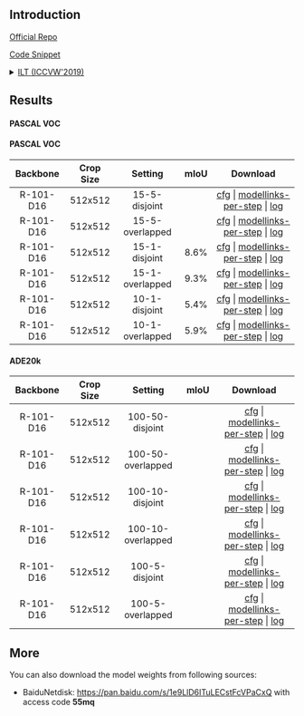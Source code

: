## Introduction

<a href="https://github.com/LTTM/IL-SemSegm">Official Repo</a>

<a href="https://github.com/SegmentationBLWX/cssegmentation/blob/main/csseg/modules/runners/ilt.py">Code Snippet</a>

<details>
<summary align="left"><a href="https://arxiv.org/pdf/1907.13372.pdf">ILT (ICCVW'2019)</a></summary>

```latex
@inproceedings{michieli2019incremental,
  title={Incremental learning techniques for semantic segmentation},
  author={Michieli, Umberto and Zanuttigh, Pietro},
  booktitle={Proceedings of the IEEE/CVF international conference on computer vision workshops},
  pages={0--0},
  year={2019}
}
```

</details>


## Results

#### PASCAL VOC

#### PASCAL VOC

| Backbone    | Crop Size  | Setting                             | mIoU   | Download                                                                                                                                                                                                                                                                                                                                                                                                 |
| :-:         | :-:        | :-:                                 | :-:    | :-:                                                                                                                                                                                                                                                                                                                                                                                                      |
| R-101-D16   | 512x512    | 15-5-disjoint                       |        | [cfg](https://raw.githubusercontent.com/SegmentationBLWX/cssegmentation/main/csseg/configs/ilt/ilt_r101iabnd16_aspp_512x512_vocaug15-5_disjoint.py) &#124; [modellinks-per-step](https://github.com/SegmentationBLWX/modelstore/releases/tag/csseg_ilt) &#124; [log](https://github.com/SegmentationBLWX/modelstore/releases/download/csseg_ilt/ilt_r101iabnd16_aspp_512x512_vocaug15-5_disjoint.log)    |
| R-101-D16   | 512x512    | 15-5-overlapped                     |        | [cfg](https://raw.githubusercontent.com/SegmentationBLWX/cssegmentation/main/csseg/configs/ilt/ilt_r101iabnd16_aspp_512x512_vocaug15-5_overlap.py) &#124; [modellinks-per-step](https://github.com/SegmentationBLWX/modelstore/releases/tag/csseg_ilt) &#124; [log](https://github.com/SegmentationBLWX/modelstore/releases/download/csseg_ilt/ilt_r101iabnd16_aspp_512x512_vocaug15-5_overlap.log)      |
| R-101-D16   | 512x512    | 15-1-disjoint                       | 8.6%   | [cfg](https://raw.githubusercontent.com/SegmentationBLWX/cssegmentation/main/csseg/configs/ilt/ilt_r101iabnd16_aspp_512x512_vocaug15-1_disjoint.py) &#124; [modellinks-per-step](https://github.com/SegmentationBLWX/modelstore/releases/tag/csseg_ilt) &#124; [log](https://github.com/SegmentationBLWX/modelstore/releases/download/csseg_ilt/ilt_r101iabnd16_aspp_512x512_vocaug15-1_disjoint.log)    |
| R-101-D16   | 512x512    | 15-1-overlapped                     | 9.3%   | [cfg](https://raw.githubusercontent.com/SegmentationBLWX/cssegmentation/main/csseg/configs/ilt/ilt_r101iabnd16_aspp_512x512_vocaug15-1_overlap.py) &#124; [modellinks-per-step](https://github.com/SegmentationBLWX/modelstore/releases/tag/csseg_ilt) &#124; [log](https://github.com/SegmentationBLWX/modelstore/releases/download/csseg_ilt/ilt_r101iabnd16_aspp_512x512_vocaug15-1_overlap.log)      |
| R-101-D16   | 512x512    | 10-1-disjoint                       | 5.4%   | [cfg](https://raw.githubusercontent.com/SegmentationBLWX/cssegmentation/main/csseg/configs/ilt/ilt_r101iabnd16_aspp_512x512_vocaug10-1_disjoint.py) &#124; [modellinks-per-step](https://github.com/SegmentationBLWX/modelstore/releases/tag/csseg_ilt) &#124; [log](https://github.com/SegmentationBLWX/modelstore/releases/download/csseg_ilt/ilt_r101iabnd16_aspp_512x512_vocaug10-1_disjoint.log)    |
| R-101-D16   | 512x512    | 10-1-overlapped                     | 5.9%   | [cfg](https://raw.githubusercontent.com/SegmentationBLWX/cssegmentation/main/csseg/configs/ilt/ilt_r101iabnd16_aspp_512x512_vocaug10-1_overlap.py) &#124; [modellinks-per-step](https://github.com/SegmentationBLWX/modelstore/releases/tag/csseg_ilt) &#124; [log](https://github.com/SegmentationBLWX/modelstore/releases/download/csseg_ilt/ilt_r101iabnd16_aspp_512x512_vocaug10-1_overlap.log)      |

#### ADE20k

| Backbone   | Crop Size  | Setting                             | mIoU   | Download                                                                                                                                                                                                                                                                                                                                                                                       |
| :-:        | :-:        | :-:                                 | :-:    | :-:                                                                                                                                                                                                                                                                                                                                                                                            |
| R-101-D16  | 512x512    | 100-50-disjoint                     |        | [cfg]() &#124; [modellinks-per-step]() &#124; [log]()    |
| R-101-D16  | 512x512    | 100-50-overlapped                   |        | [cfg]() &#124; [modellinks-per-step]() &#124; [log]()    |
| R-101-D16  | 512x512    | 100-10-disjoint                     |        | [cfg]() &#124; [modellinks-per-step]() &#124; [log]()    |
| R-101-D16  | 512x512    | 100-10-overlapped                   |        | [cfg]() &#124; [modellinks-per-step]() &#124; [log]()    |
| R-101-D16  | 512x512    | 100-5-disjoint                      |        | [cfg]() &#124; [modellinks-per-step]() &#124; [log]()    |
| R-101-D16  | 512x512    | 100-5-overlapped                    |        | [cfg]() &#124; [modellinks-per-step]() &#124; [log]()    |


## More

You can also download the model weights from following sources:
- BaiduNetdisk: https://pan.baidu.com/s/1e9LlD6ITuLECstFcVPaCxQ with access code **55mq**